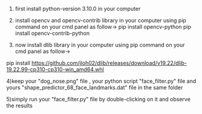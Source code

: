 1) first install python-version 3.10.0 in your computer

2) install opencv and opencv-contrib library in your computer using pip command on your cmd panel as follow->
pip install opencv-python
pip install opencv-contrib-python

3) now install dlib library in your computer using pip command on your cmd panel as follow->

pip install https://github.com/jloh02/dlib/releases/download/v19.22/dlib-19.22.99-cp310-cp310-win_amd64.whl

4)keep your "dog_nose.png" file , your python script "face_filter.py" file and yours "shape_predictor_68_face_landmarks.dat" file in the same folder 

5)simply run your "face_filter.py" file by double-clicking on it and observe the results





